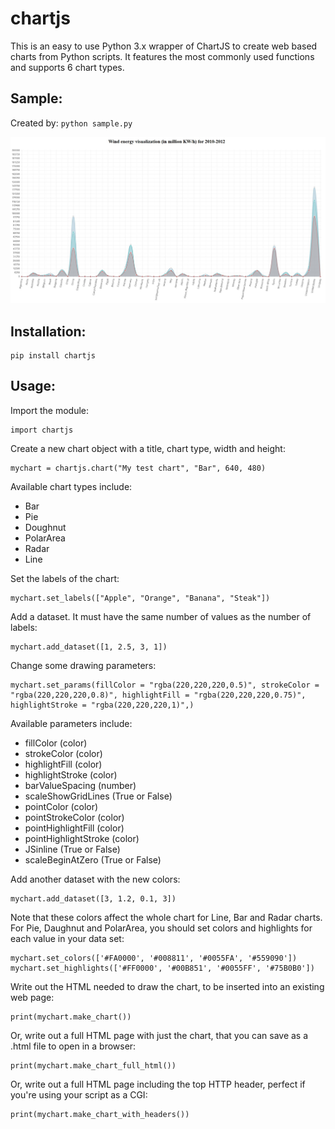 # chartjs
This is an easy to use Python 3.x wrapper of ChartJS to create web based charts from Python scripts. It features the most commonly used functions and supports 6 chart types.

## Sample:
Created by: `python sample.py`

![Sample](sample.jpg)

## Installation:

    pip install chartjs

## Usage:
Import the module:

    import chartjs

Create a new chart object with a title, chart type, width and height:

    mychart = chartjs.chart("My test chart", "Bar", 640, 480)

Available chart types include:
* Bar
* Pie
* Doughnut
* PolarArea
* Radar
* Line

Set the labels of the chart:

    mychart.set_labels(["Apple", "Orange", "Banana", "Steak"])

Add a dataset. It must have the same number of values as the number of labels:

    mychart.add_dataset([1, 2.5, 3, 1])

Change some drawing parameters:

    mychart.set_params(fillColor = "rgba(220,220,220,0.5)", strokeColor = "rgba(220,220,220,0.8)", highlightFill = "rgba(220,220,220,0.75)", highlightStroke = "rgba(220,220,220,1)",)

Available parameters include:
* fillColor (color)
* strokeColor (color)
* highlightFill (color)
* highlightStroke (color)
* barValueSpacing (number)
* scaleShowGridLines (True or False)
* pointColor (color)
* pointStrokeColor (color)
* pointHighlightFill (color)
* pointHighlightStroke (color)
* JSinline (True or False)
* scaleBeginAtZero (True or False)

Add another dataset with the new colors:

    mychart.add_dataset([3, 1.2, 0.1, 3])

Note that these colors affect the whole chart for Line, Bar and Radar charts. For Pie, Daughnut and PolarArea, you should set colors and highlights for each value in your data set:  

    mychart.set_colors(['#FA0000', '#008811', '#0055FA', '#559090'])
    mychart.set_highlights(['#FF0000', '#00B851', '#0055FF', '#75B0B0'])

Write out the HTML needed to draw the chart, to be inserted into an existing web page:

    print(mychart.make_chart())

Or, write out a full HTML page with just the chart, that you can save as a .html file to open in a browser:

    print(mychart.make_chart_full_html())

Or, write out a full HTML page including the top HTTP header, perfect if you're using your script as a CGI:

    print(mychart.make_chart_with_headers())
